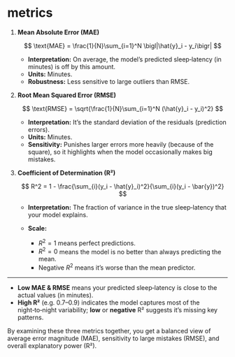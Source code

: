 # metrics

1. **Mean Absolute Error (MAE)**

   $$
     \text{MAE} = \frac{1}{N}\sum_{i=1}^N \bigl|\hat{y}_i - y_i\bigr|
   $$

   * **Interpretation:** On average, the model’s predicted sleep‑latency (in minutes) is off by this amount.
   * **Units:** Minutes.
   * **Robustness:** Less sensitive to large outliers than RMSE.

2. **Root Mean Squared Error (RMSE)**

   $$
     \text{RMSE} = \sqrt{\frac{1}{N}\sum_{i=1}^N (\hat{y}_i - y_i)^2}
   $$

   * **Interpretation:** It’s the standard deviation of the residuals (prediction errors).
   * **Units:** Minutes.
   * **Sensitivity:** Punishes larger errors more heavily (because of the square), so it highlights when the model occasionally makes big mistakes.

3. **Coefficient of Determination (R²)**

   $$
     R^2 = 1 - \frac{\sum_{i}(y_i - \hat{y}_i)^2}{\sum_{i}(y_i - \bar{y})^2}
   $$

   * **Interpretation:** The fraction of variance in the true sleep‑latency that your model explains.
   * **Scale:**

     * $R^2 = 1$ means perfect predictions.
     * $R^2 = 0$ means the model is no better than always predicting the mean.
     * Negative $R^2$ means it’s worse than the mean predictor.

---

* **Low MAE & RMSE** means your predicted sleep‑latency is close to the actual values (in minutes).
* **High R²** (e.g. 0.7–0.9) indicates the model captures most of the night‑to‑night variability; **low** or **negative** R² suggests it’s missing key patterns.

By examining these three metrics together, you get a balanced view of average error magnitude (MAE), sensitivity to large mistakes (RMSE), and overall explanatory power (R²).

